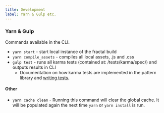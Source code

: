 ```yaml
---
title: Development
label: Yarn & Gulp etc.
---
```


### Yarn & Gulp

Commands available in the CLI.

- `yarn start` - start local instance of the fractal build
- `yarn compile_assets` - compiles all local assets, .js and .css
- `gulp test` - runs all karma tests (contained at: /tests/karma/spec/) and outputs results in CLI
  - Documentation on how karma tests are implemented in the pattern library and [writing tests](./writing-karma-tests).

#### Other
- `yarn cache clean` - Running this command will clear the global cache. It will be populated again the next time `yarn` or `yarn install` is run.
